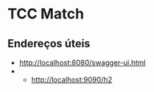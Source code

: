 # TCC Match

## Endereços úteis

- [http://localhost:8080/swagger-ui.html](http://localhost:9090/swagger-ui.html)
- - [http://localhost:9090/h2](http://localhost:9090/h2)